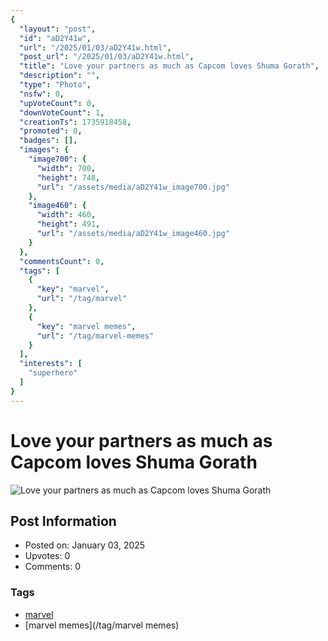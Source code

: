 ```yaml
---
{
  "layout": "post",
  "id": "aD2Y41w",
  "url": "/2025/01/03/aD2Y41w.html",
  "post_url": "/2025/01/03/aD2Y41w.html",
  "title": "Love your partners as much as Capcom loves Shuma Gorath",
  "description": "",
  "type": "Photo",
  "nsfw": 0,
  "upVoteCount": 0,
  "downVoteCount": 1,
  "creationTs": 1735918458,
  "promoted": 0,
  "badges": [],
  "images": {
    "image700": {
      "width": 700,
      "height": 748,
      "url": "/assets/media/aD2Y41w_image700.jpg"
    },
    "image460": {
      "width": 460,
      "height": 491,
      "url": "/assets/media/aD2Y41w_image460.jpg"
    }
  },
  "commentsCount": 0,
  "tags": [
    {
      "key": "marvel",
      "url": "/tag/marvel"
    },
    {
      "key": "marvel memes",
      "url": "/tag/marvel-memes"
    }
  ],
  "interests": [
    "superhero"
  ]
}
---
```


# Love your partners as much as Capcom loves Shuma Gorath

![Love your partners as much as Capcom loves Shuma Gorath](/assets/media/aD2Y41w_image700.jpg)

## Post Information

- Posted on: January 03, 2025
- Upvotes: 0
- Comments: 0

### Tags

- [marvel](/tag/marvel)
- [marvel memes](/tag/marvel memes)
